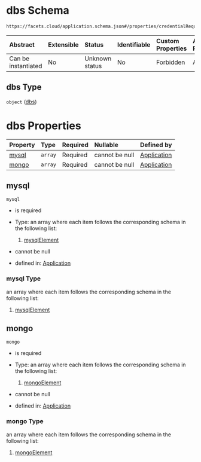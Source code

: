 # dbs Schema

```txt
https://facets.cloud/application.schema.json#/properties/credentialRequests/properties/dbs
```



| Abstract            | Extensible | Status         | Identifiable | Custom Properties | Additional Properties | Access Restrictions | Defined In                                                                                     |
| :------------------ | :--------- | :------------- | :----------- | :---------------- | :-------------------- | :------------------ | :--------------------------------------------------------------------------------------------- |
| Can be instantiated | No         | Unknown status | No           | Forbidden         | Allowed               | none                | [application.schema.json*](../../../assets/out/application.schema.json "open original schema") |

## dbs Type

`object` ([dbs](application-properties-credentialrequests-properties-dbs.md))

# dbs Properties

| Property        | Type    | Required | Nullable       | Defined by                                                                                                                                                                                                |
| :-------------- | :------ | :------- | :------------- | :-------------------------------------------------------------------------------------------------------------------------------------------------------------------------------------------------------- |
| [mysql](#mysql) | `array` | Required | cannot be null | [Application](application-properties-credentialrequests-properties-dbs-properties-mysql.md "https://facets.cloud/application.schema.json#/properties/credentialRequests/properties/dbs/properties/mysql") |
| [mongo](#mongo) | `array` | Required | cannot be null | [Application](application-properties-credentialrequests-properties-dbs-properties-mongo.md "https://facets.cloud/application.schema.json#/properties/credentialRequests/properties/dbs/properties/mongo") |

## mysql



`mysql`

*   is required

*   Type: an array where each item follows the corresponding schema in the following list:

    1.  [mysqlElement](application-properties-credentialrequests-properties-dbs-properties-mysql-items-mysqlelement.md "check type definition")

*   cannot be null

*   defined in: [Application](application-properties-credentialrequests-properties-dbs-properties-mysql.md "https://facets.cloud/application.schema.json#/properties/credentialRequests/properties/dbs/properties/mysql")

### mysql Type

an array where each item follows the corresponding schema in the following list:

1.  [mysqlElement](application-properties-credentialrequests-properties-dbs-properties-mysql-items-mysqlelement.md "check type definition")

## mongo



`mongo`

*   is required

*   Type: an array where each item follows the corresponding schema in the following list:

    1.  [mongoElement](application-properties-credentialrequests-properties-dbs-properties-mongo-items-mongoelement.md "check type definition")

*   cannot be null

*   defined in: [Application](application-properties-credentialrequests-properties-dbs-properties-mongo.md "https://facets.cloud/application.schema.json#/properties/credentialRequests/properties/dbs/properties/mongo")

### mongo Type

an array where each item follows the corresponding schema in the following list:

1.  [mongoElement](application-properties-credentialrequests-properties-dbs-properties-mongo-items-mongoelement.md "check type definition")
